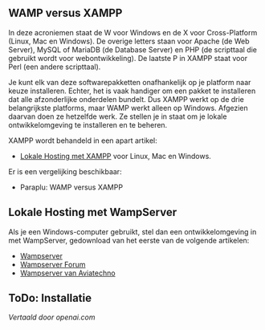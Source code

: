 <!-- Filename: J4.x:Hosting_Setup / Display title: Lokale Hosting op Windows  -->

## WAMP versus XAMPP

In deze acroniemen staat de W voor Windows en de X voor Cross-Platform (Linux, Mac en Windows). De overige letters staan voor Apache (de Web Server), MySQL of MariaDB (de Database Server) en PHP (de scripttaal die gebruikt wordt voor webontwikkeling). De laatste P in XAMPP staat voor Perl (een andere scripttaal).

Je kunt elk van deze softwarepakketten onafhankelijk op je platform naar keuze installeren. Echter, het is vaak handiger om een pakket te installeren dat alle afzonderlijke onderdelen bundelt. Dus XAMPP werkt op de drie belangrijkste platforms, maar WAMP werkt alleen op Windows. Afgezien daarvan doen ze hetzelfde werk. Ze stellen je in staat om je lokale ontwikkelomgeving te installeren en te beheren.

XAMPP wordt behandeld in een apart artikel:
* [Lokale Hosting met XAMPP](jdocmanual?article=user/hosting/local-hosting-with-xampp) voor Linux, Mac en Windows.

Er is een vergelijking beschikbaar:
* Paraplu: WAMP versus XAMPP  

## Lokale Hosting met WampServer

Als je een Windows-computer gebruikt, stel dan een ontwikkelomgeving in met WampServer, gedownload van het eerste van de volgende artikelen:

- <a href="https://www.wampserver.com/en/" class="external free" rel="nofollow noreferrer noopener">Wampserver</a>
- <a href="http://forum.wampserver.com/list.php" class="external free" rel="nofollow noreferrer noopener">Wampserver Forum</a>
- <a href="https://wampserver.aviatechno.net/" class="external free" rel="nofollow noreferrer noopener">Wampserver van Aviatechno</a>

## ToDo: Installatie

*Vertaald door openai.com*

